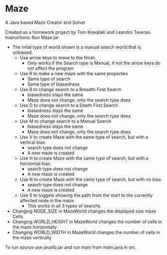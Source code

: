 # Maze
A Java based Maze Creator and Solver

Created as a homework project by Tom Kowalski and Leandro Taveras 
Instructions:
Run Maze.jar
- The inital type of world shown is a manual search world that is unbiased.
	- Use arrow keys to move to the finish.
		- Only works if the Search type is Manual, if not the arrow keys do not affect the program
	- Use R to make a new maze with the same properties 
		- Same type of search
		- Same type of biasedness
	- Use B to change search to a Breadth First Search 
		- biasedness stays the same
		- Maze does not change, only the search type does
	- Use D to change search to a Depth First Search
		- biasedness stays the same
		- Maze does not change, only the search type does
	- Use M to change search to a Manual Search
		- biasedness stays the same
		- Maze does not change, only the search type does
	- Use V to create Maze with the same type of search, but with a vertical bias
		- search type does not change
		- A new maze is created
	- Use H to create Maze with the same type of search, but with a horizontal bias
		- search type does not change
		- A new maze is created
	- Use N to create Maze with the same type of search, but with no bias
		- search type does not change
		- A new maze is created
	- Use S to toggele showing the path from the start to the currently affected node in the maze
		- This works in all 3 types of searchs
- Changing NODE_SIZE in MazeWorld changes the displayed size maze Cells
- Changing WORLD_HEIGHT in MazeWorld changes the number of cells in the maze horizontally
- Changing WORLD_WIDTH in MazeWorld changes the number of cells in the maze vertically

To run source use javalib.jar and run main from main.java in src.
